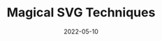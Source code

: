 ---
date: 2022-05-10
permalink: false
publisher: smashingmag
tags:
  - svg
  - images
  - techniques
target_url: https://www.smashingmagazine.com/2022/05/magical-svg-techniques/
title: Magical SVG Techniques
---